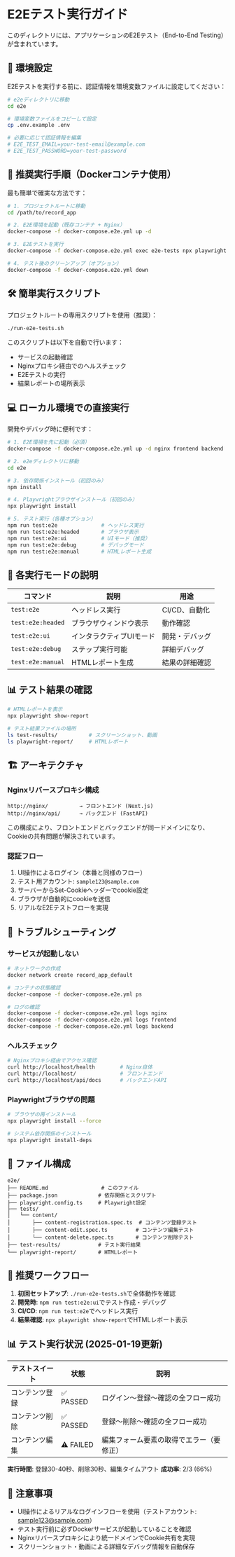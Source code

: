 # E2Eテスト実行ガイド

このディレクトリには、アプリケーションのE2Eテスト（End-to-End Testing）が含まれています。

## 🔧 環境設定

E2Eテストを実行する前に、認証情報を環境変数ファイルに設定してください：

```bash
# e2eディレクトリに移動
cd e2e

# 環境変数ファイルをコピーして設定
cp .env.example .env

# 必要に応じて認証情報を編集
# E2E_TEST_EMAIL=your-test-email@example.com
# E2E_TEST_PASSWORD=your-test-password
```

## 🚀 推奨実行手順（Dockerコンテナ使用）

最も簡単で確実な方法です：

```bash
# 1. プロジェクトルートに移動
cd /path/to/record_app

# 2. E2E環境を起動（既存コンテナ + Nginx）
docker-compose -f docker-compose.e2e.yml up -d

# 3. E2Eテストを実行
docker-compose -f docker-compose.e2e.yml exec e2e-tests npx playwright test --project=chromium

# 4. テスト後のクリーンアップ（オプション）
docker-compose -f docker-compose.e2e.yml down
```

## 🛠️ 簡単実行スクリプト

プロジェクトルートの専用スクリプトを使用（推奨）：

```bash
./run-e2e-tests.sh
```

このスクリプトは以下を自動で行います：
- サービスの起動確認
- Nginxプロキシ経由でのヘルスチェック
- E2Eテストの実行
- 結果レポートの場所表示

## 💻 ローカル環境での直接実行

開発やデバッグ時に便利です：

```bash
# 1. E2E環境を先に起動（必須）
docker-compose -f docker-compose.e2e.yml up -d nginx frontend backend

# 2. e2eディレクトリに移動
cd e2e

# 3. 依存関係インストール（初回のみ）
npm install

# 4. Playwrightブラウザインストール（初回のみ）
npx playwright install

# 5. テスト実行（各種オプション）
npm run test:e2e              # ヘッドレス実行
npm run test:e2e:headed       # ブラウザ表示
npm run test:e2e:ui           # UIモード（推奨）
npm run test:e2e:debug        # デバッグモード
npm run test:e2e:manual       # HTMLレポート生成
```

## 🎯 各実行モードの説明

| コマンド | 説明 | 用途 |
|----------|------|------|
| `test:e2e` | ヘッドレス実行 | CI/CD、自動化 |
| `test:e2e:headed` | ブラウザウィンドウ表示 | 動作確認 |
| `test:e2e:ui` | インタラクティブUIモード | 開発・デバッグ |
| `test:e2e:debug` | ステップ実行可能 | 詳細デバッグ |
| `test:e2e:manual` | HTMLレポート生成 | 結果の詳細確認 |

## 📊 テスト結果の確認

```bash
# HTMLレポートを表示
npx playwright show-report

# テスト結果ファイルの場所
ls test-results/          # スクリーンショット、動画
ls playwright-report/     # HTMLレポート
```

## 🏗️ アーキテクチャ

### Nginxリバースプロキシ構成

```
http://nginx/          → フロントエンド (Next.js)
http://nginx/api/      → バックエンド (FastAPI)
```

この構成により、フロントエンドとバックエンドが同一ドメインになり、Cookieの共有問題が解決されています。

### 認証フロー

1. UI操作によるログイン（本番と同様のフロー）
2. テスト用アカウント: `sample123@sample.com`
3. サーバーからSet-Cookieヘッダーでcookie設定
4. ブラウザが自動的にcookieを送信
5. リアルなE2Eテストフローを実現

## 🔧 トラブルシューティング

### サービスが起動しない

```bash
# ネットワークの作成
docker network create record_app_default

# コンテナの状態確認
docker-compose -f docker-compose.e2e.yml ps

# ログの確認
docker-compose -f docker-compose.e2e.yml logs nginx
docker-compose -f docker-compose.e2e.yml logs frontend
docker-compose -f docker-compose.e2e.yml logs backend
```

### ヘルスチェック

```bash
# Nginxプロキシ経由でアクセス確認
curl http://localhost/health        # Nginx自体
curl http://localhost/              # フロントエンド
curl http://localhost/api/docs      # バックエンドAPI
```

### Playwrightブラウザの問題

```bash
# ブラウザの再インストール
npx playwright install --force

# システム依存関係のインストール
npx playwright install-deps
```

## 📁 ファイル構成

```
e2e/
├── README.md                 # このファイル
├── package.json             # 依存関係とスクリプト
├── playwright.config.ts     # Playwright設定
├── tests/
│   └── content/
│       ├── content-registration.spec.ts  # コンテンツ登録テスト
│       ├── content-edit.spec.ts         # コンテンツ編集テスト
│       └── content-delete.spec.ts       # コンテンツ削除テスト
├── test-results/            # テスト実行結果
└── playwright-report/       # HTMLレポート
```

## 🚦 推奨ワークフロー

1. **初回セットアップ**: `./run-e2e-tests.sh`で全体動作を確認
2. **開発時**: `npm run test:e2e:ui`でテスト作成・デバッグ
3. **CI/CD**: `npm run test:e2e`でヘッドレス実行
4. **結果確認**: `npx playwright show-report`でHTMLレポート表示

## 📊 テスト実行状況 (2025-01-19更新)

| テストスイート | 状態 | 説明 |
|--------------|------|------|
| コンテンツ登録 | ✅ PASSED | ログイン〜登録〜確認の全フロー成功 |
| コンテンツ削除 | ✅ PASSED | 登録〜削除〜確認の全フロー成功 |
| コンテンツ編集 | ⚠️ FAILED | 編集フォーム要素の取得でエラー（要修正） |

**実行時間**: 登録30-40秒、削除30秒、編集タイムアウト
**成功率**: 2/3 (66%)

## 📝 注意事項

- UI操作によるリアルなログインフローを使用（テストアカウント: sample123@sample.com）
- テスト実行前に必ずDockerサービスが起動していることを確認
- Nginxリバースプロキシにより統一ドメインでCookie共有を実現
- スクリーンショット・動画による詳細なデバッグ情報を自動保存